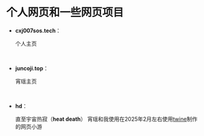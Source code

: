 # 个人网页和一些网页项目

- **cxj007sos.tech**：

  个人主页

<br/>

- **juncoji.top**：

  宵瑶主页

<br/>

- **hd**：

  直至宇宙热寂（**heat death**）
  宵瑶和我使用在2025年2月左右使用[twine](https://twinery.org/)制作的网页小游

<br/>
